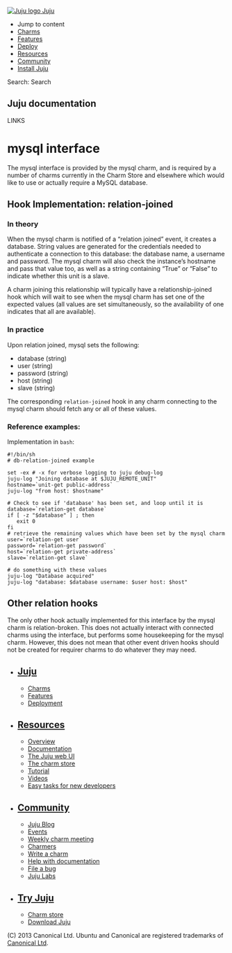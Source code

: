 [ ![Juju logo](//assets.ubuntu.com/sites/ubuntu/latest/u/img/logo.png) Juju
](https://juju.ubuntu.com/)

  - Jump to content
  - [Charms](https://juju.ubuntu.com/charms/)
  - [Features](https://juju.ubuntu.com/features/)
  - [Deploy](https://juju.ubuntu.com/deployment/)
  - [Resources](https://juju.ubuntu.com/resources/)
  - [Community](https://juju.ubuntu.com/community/)
  - [Install Juju](https://juju.ubuntu.com/download/)

Search: Search

## Juju documentation

LINKS

# mysql interface

The mysql interface is provided by the mysql charm, and is required by a number
of charms currently in the Charm Store and elsewhere which would like to use or
actually require a MySQL database.

## Hook Implementation: relation-joined

### In theory

When the mysql charm is notified of a “relation joined” event, it creates a
database. String values are generated for the credentials needed to authenticate
a connection to this database: the database name, a username and password. The
mysql charm will also check the instance’s hostname and pass that value too, as
well as a string containing “True” or “False” to indicate whether this unit is a
slave.

A charm joining this relationship will typically have a relationship-joined hook
which will wait to see when the mysql charm has set one of the expected values
(all values are set simultaneously, so the availability of one indicates that
all are available).

### In practice

Upon relation joined, mysql sets the following:

  - database (string)
  - user (string)
  - password (string)
  - host (string)
  - slave (string)

The corresponding `relation-joined` hook in any charm connecting to the mysql
charm should fetch any or all of these values.

### Reference examples:

Implementation in `bash`:

    
    
    #!/bin/sh
    # db-relation-joined example
    
    set -ex # -x for verbose logging to juju debug-log
    juju-log "Joining database at $JUJU_REMOTE_UNIT"
    hostname=`unit-get public-address`
    juju-log "from host: $hostname"
    
    # Check to see if 'database' has been set, and loop until it is
    database=`relation-get database`
    if [ -z "$database" ] ; then
       exit 0
    fi
    # retrieve the remaining values which have been set by the mysql charm
    user=`relation-get user`
    password=`relation-get password`
    host=`relation-get private-address`
    slave=`relation-get slave`
    
    # do something with these values
    juju-log "Database acquired"
    juju-log "database: $database username: $user host: $host"
    
    

##  Other relation hooks

The only other hook actually implemented for this interface by the mysql charm
is relation-broken. This does not actually interact with connected charms using
the interface, but performs some housekeeping for the mysql charm. However, this
does not mean that other event driven hooks should not be created for requirer
charms to do whatever they may need.

  - ## [Juju](/)

    - [Charms](/charms)
    - [Features](/features)
    - [Deployment](/deployment)
  - ## [Resources](/resources)

    - [Overview](/resources/juju-overview/)
    - [Documentation](/docs/)
    - [The Juju web UI](/resources/the-juju-gui/)
    - [The charm store](/docs/authors-charm-store.html)
    - [Tutorial](/docs/getting-started.html#test)
    - [Videos](/resources/videos/)
    - [Easy tasks for new developers](/resources/easy-tasks-for-new-developers/)
  - ## [Community](/community)

    - [Juju Blog](/community/blog/)
    - [Events](/events/)
    - [Weekly charm meeting](/community/weekly-charm-meeting/)
    - [Charmers](/community/charmers/)
    - [Write a charm](/docs/authors-charm-writing.html)
    - [Help with documentation](/docs/contributing.html)
    - [File a bug](https://bugs.launchpad.net/juju-core/+filebug)
    - [Juju Labs](/labs/)
  - ## [Try Juju](https://jujucharms.com/sidebar/)

    - [Charm store](https://jujucharms.com/)
    - [Download Juju](/download/)

(C) 2013 Canonical Ltd. Ubuntu and Canonical are registered trademarks of
[Canonical Ltd](http://canonical.com).


